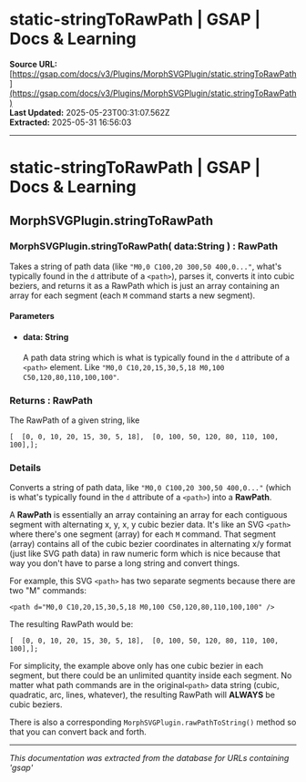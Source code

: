 # static-stringToRawPath | GSAP | Docs & Learning

**Source URL:** [https://gsap.com/docs/v3/Plugins/MorphSVGPlugin/static.stringToRawPath](https://gsap.com/docs/v3/Plugins/MorphSVGPlugin/static.stringToRawPath)  
**Last Updated:** 2025-05-23T00:31:07.562Z  
**Extracted:** 2025-05-31 16:56:03

---

# static-stringToRawPath | GSAP | Docs & Learning

## MorphSVGPlugin.stringToRawPath

### MorphSVGPlugin.stringToRawPath( data:String ) : RawPath

Takes a string of path data (like `"M0,0 C100,20 300,50 400,0..."`, what's typically found in the `d` attribute of a `<path>`), parses it, converts it into cubic beziers, and returns it as a RawPath which is just an array containing an array for each segment (each `M` command starts a new segment).

#### Parameters

*   #### **data**: String
    
    A path data string which is what is typically found in the `d` attribute of a `<path>` element. Like `"M0,0 C10,20,15,30,5,18 M0,100 C50,120,80,110,100,100"`.
    

### Returns : RawPath[​](#returns--rawpath "Direct link to Returns : RawPath")

The RawPath of a given string, like

```
[  [0, 0, 10, 20, 15, 30, 5, 18],  [0, 100, 50, 120, 80, 110, 100, 100],];
```

### Details[​](#details "Direct link to Details")

Converts a string of path data, like `"M0,0 C100,20 300,50 400,0..."` (which is what's typically found in the `d` attribute of a `<path>`) into a **RawPath**.

A **RawPath** is essentially an array containing an array for each contiguous segment with alternating x, y, x, y cubic bezier data. It's like an SVG `<path>` where there's one segment (array) for each `M` command. That segment (array) contains all of the cubic bezier coordinates in alternating x/y format (just like SVG path data) in raw numeric form which is nice because that way you don't have to parse a long string and convert things.

For example, this SVG `<path>` has two separate segments because there are two "M" commands:

```
<path d="M0,0 C10,20,15,30,5,18 M0,100 C50,120,80,110,100,100" />
```

The resulting RawPath would be:

```
[  [0, 0, 10, 20, 15, 30, 5, 18],  [0, 100, 50, 120, 80, 110, 100, 100],];
```

For simplicity, the example above only has one cubic bezier in each segment, but there could be an unlimited quantity inside each segment. No matter what path commands are in the original`<path>` data string (cubic, quadratic, arc, lines, whatever), the resulting RawPath will **ALWAYS** be cubic beziers.

There is also a corresponding `MorphSVGPlugin.rawPathToString()` method so that you can convert back and forth.

---

*This documentation was extracted from the database for URLs containing 'gsap'*

